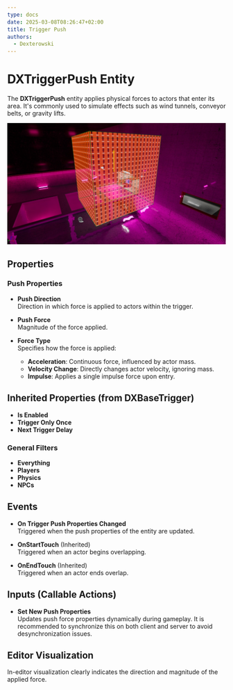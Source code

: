 ```yaml
---
type: docs
date: 2025-03-08T08:26:47+02:00
title: Trigger Push
authors:
  - Dexterowski
---
```


# DXTriggerPush Entity

The **DXTriggerPush** entity applies physical forces to actors that enter its area. It's commonly used to simulate effects such as wind tunnels, conveyor belts, or gravity lifts.

![Trigger Push](UnrealEditor_Z7tHMjRxod.jpg)

## Properties

### Push Properties

- **Push Direction**  
  Direction in which force is applied to actors within the trigger.

- **Push Force**  
  Magnitude of the force applied.

- **Force Type**  
  Specifies how the force is applied:
  - **Acceleration**: Continuous force, influenced by actor mass.
  - **Velocity Change**: Directly changes actor velocity, ignoring mass.
  - **Impulse**: Applies a single impulse force upon entry.

## Inherited Properties (from DXBaseTrigger)

- **Is Enabled**
- **Trigger Only Once**
- **Next Trigger Delay**

### General Filters

- **Everything**
- **Players**
- **Physics**
- **NPCs**

## Events

- **On Trigger Push Properties Changed**  
  Triggered when the push properties of the entity are updated.

- **OnStartTouch** (Inherited)  
  Triggered when an actor begins overlapping.

- **OnEndTouch** (Inherited)  
  Triggered when an actor ends overlap.

## Inputs (Callable Actions)

- **Set New Push Properties**  
  Updates push force properties dynamically during gameplay. It is recommended to synchronize this on both client and server to avoid desynchronization issues.

## Editor Visualization

In-editor visualization clearly indicates the direction and magnitude of the applied force.